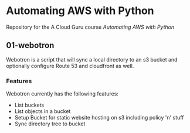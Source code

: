 # Automating AWS with Python

Repository for the A Cloud Guru course *Automating AWS with Python*

## 01-webotron

Webotron is a script that will sync a local directory to an s3 bucket and optionally configure Route 53 and cloudfront as well.

### Features

Webotron currently has the following features:

- List buckets
- List objects in a bucket
- Setup Bucket for static website hosting on s3 including policy 'n' stuff
- Sync directory tree to bucket
